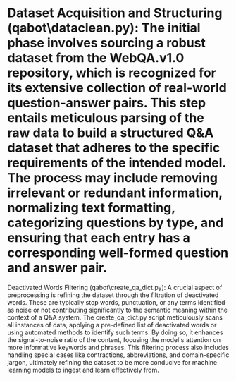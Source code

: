 # Dataset Acquisition and Structuring (qabot\dataclean.py): The initial phase involves sourcing a robust dataset from the WebQA.v1.0 repository, which is recognized for its extensive collection of real-world question-answer pairs. This step entails meticulous parsing of the raw data to build a structured Q&A dataset that adheres to the specific requirements of the intended model. The process may include removing irrelevant or redundant information, normalizing text formatting, categorizing questions by type, and ensuring that each entry has a corresponding well-formed question and answer pair.

Deactivated Words Filtering (qabot\create_qa_dict.py): A crucial aspect of preprocessing is refining the dataset through the filtration of deactivated words. These are typically stop words, punctuation, or any terms identified as noise or not contributing significantly to the semantic meaning within the context of a Q&A system. The create_qa_dict.py script meticulously scans all instances of data, applying a pre-defined list of deactivated words or using automated methods to identify such terms. By doing so, it enhances the signal-to-noise ratio of the content, focusing the model's attention on more informative keywords and phrases. This filtering process also includes handling special cases like contractions, abbreviations, and domain-specific jargon, ultimately refining the dataset to be more conducive for machine learning models to ingest and learn effectively from.

